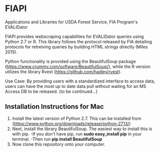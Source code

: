 # FIAPI
Applications and Libraries for USDA Forest Service, FIA Program's EVALIDator


FIAPI provides webscraping capabilities for EVALIDator queries using Python 2.7 or R. This library follows the protocol released by FIA detailing protocols for retreiving queries by building HTML strings directly (Miles 2015).

Python functionality is provided using the BeautifulSoup package (https://www.crummy.com/software/BeautifulSoup/), while the R version utilizes the library Rvest (https://github.com/hadley/rvest).

Use Case: By providing users with a standardized interface to access data, users can have the most up to date data pull without waiting for an MS Access DB to be released. {to be continued...}

## Installation Instructions for Mac
1. Install the latest version of Python 2.7. This can be installed from (https://www.python.org/downloads/release/python-2713/)
2. Next, install the library BeautifulSoup. The easiest way to install this is with pip.
  -If you don't have pip, run **sudo easy_install pip** in your terminal.
  -Then run **pip install BeautifulSoup**
3. Now clone this repository onto your computer.
